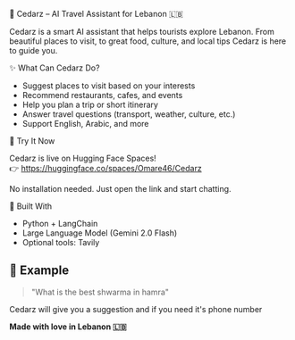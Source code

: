 🌲 Cedarz – AI Travel Assistant for Lebanon 🇱🇧

Cedarz is a smart AI assistant that helps tourists explore Lebanon. From beautiful places to visit, to great food, culture, and local tips Cedarz is here to guide you.

✨ What Can Cedarz Do?

- Suggest places to visit based on your interests
- Recommend restaurants, cafes, and events
- Help you plan a trip or short itinerary
- Answer travel questions (transport, weather, culture, etc.)
- Support English, Arabic, and more

🚀 Try It Now

Cedarz is live on Hugging Face Spaces!  
👉 https://huggingface.co/spaces/Omare46/Cedarz

No installation needed. Just open the link and start chatting.

🧠 Built With

- Python + LangChain
- Large Language Model (Gemini 2.0 Flash)
- Optional tools: Tavily

## 📄 Example

> "What is the best shwarma in hamra"

Cedarz will give you a suggestion and if you need it's phone number



**Made with love in Lebanon 🇱🇧**
